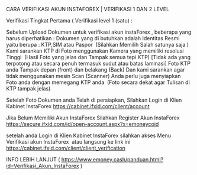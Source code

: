 CARA VERIFIKASI AKUN INSTAFOREX | VERIFIKASI 1 DAN 2 LEVEL

Verifikasi Tingkat Pertama ( Verifikasi level 1 (satu) :

Sebelum Upload Dokumen untuk verifikasi akun instaForex , beberapa yang harus diperhatikan :
Dokumen yang di butuhkan adalah Identitas Resmi yaitu berupa : KTP,SIM atau Paspor 
(Silahkan Memilih Salah satunya saja )
Kami sarankan KTP di Foto menggunakan Kamera yang memiliki resolusi Tinggi 
(Hasil Foto yang jelas dan Tampak semua tepi KTP)
[Tidak ada yang terpotong atau secara penuh termasuk sudut atau batas laminasi]
Foto KTP anda Tampak depan (front) dan belakang (Back)
Dan kami sarankan agar tidak menggunakan mesin Scan (Scanner)
Anda perlu juga menyiapkan Foto anda dengan memegang KTP anda 
(Foto secara dekat agar Tulisan di KTP tampak jelas) 

Setelah Foto Dokumen anda Telah di persiapkan, Silahkan Login di Klien Kabinet InstaForex
https://cabinet.ifxid.com/client/account

Jika Belum Memiliki Akun InstaForex Silahkan Register Akun InstaForex
https://secure.ifxid.com/id/open-account.aspx?x=emoneycoid

setelah anda Login di Klien Kabinet InstaForex silahkan akses Menu Verifikasi akun InstaForex 
atau langsung ke link ini https://cabinet.ifxid.com/client/client_verification

INFO LEBIH LANJUT ( https://www.emoney.cash/panduan.html?id=Verifikasi_Akun_InstaForex )
